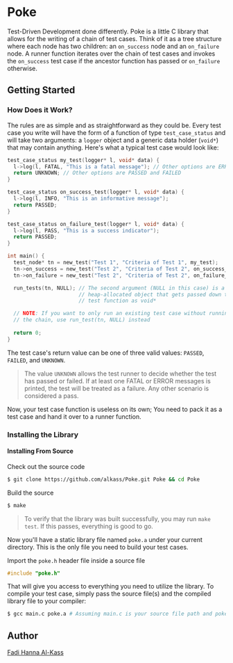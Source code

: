 # Poke
Test-Driven Development done differently. Poke is a little C library that allows for the writing of a chain of test cases. Think of it as a tree structure where each node has two children: an `on_success` node and an `on_failure` node. A runner function iterates over the chain of test cases and invokes the `on_success` test case if the ancestor function has passed or `on_failure` otherwise.

## Getting Started
### How Does it Work?
The rules are as simple and as straightforward as they could be. Every test case you write will have the form of a function of type `test_case_status` and will take two arguments: a `logger` object and a generic data holder (`void*`) that may contain anything. Here's what a typical test case would look like:

```c
test_case_status my_test(logger* l, void* data) {
  l->log(l, FATAL, "This is a fatal message"); // Other options are ERROR, WARN, PASS, and INFO
  return UNKNOWN; // Other options are PASSED and FAILED
}

test_case_status on_success_test(logger* l, void* data) {
  l->log(l, INFO, "This is an informative message");
  return PASSED;
}

test_case_status on_failure_test(logger* l, void* data) {
  l->log(l, PASS, "This is a success indicator");
  return PASSED;
}

int main() {
  test_node* tn = new_test("Test 1", "Criteria of Test 1", my_test);
  tn->on_success = new_test("Test 2", "Criteria of Test 2", on_success_test);
  tn->on_failure = new_test("Test 2", "Criteria of Test 2", on_failure_test);

  run_tests(tn, NULL); // The second argument (NULL in this case) is a generic
                       // heap-allocated object that gets passed down to every
                       // test function as void*

  // NOTE: If you want to only run an existing test case without running down
  // the chain, use run_test(tn, NULL) instead
  
  return 0;
}
```

The test case's return value can be one of three valid values: `PASSED`, `FAILED`, and `UNKNOWN`.

> The value `UNKNOWN` allows the test runner to decide whether the test has passed or failed. If at least one FATAL or ERROR messages is printed, the test will be treated as a failure. Any other scenario is considered a pass.

Now, your test case function is useless on its own; You need to pack it as a test case and hand it over to a runner function.

### Installing the Library
#### Installing From Source
Check out the source code

```bash
$ git clone https://github.com/alkass/Poke.git Poke && cd Poke
```

Build the source

```bash
$ make
```

> To verify that the library was built successfully, you may run `make test`. If this passes, everything is good to go.

Now you'll have a static library file named `poke.a` under your current directory. This is the only file you need to build your test cases.

Import the `poke.h` header file inside a source file

```c
#include "poke.h"
```

That will give you access to everything you need to utilize the library. To compile your test case, simply pass the source file(s) and the compiled library file to your compiler:

```bash
$ gcc main.c poke.a # Assuming main.c is your source file path and poke.a is the static library path
```

## Author
[Fadi Hanna Al-Kass](https://github.com/alkass)
